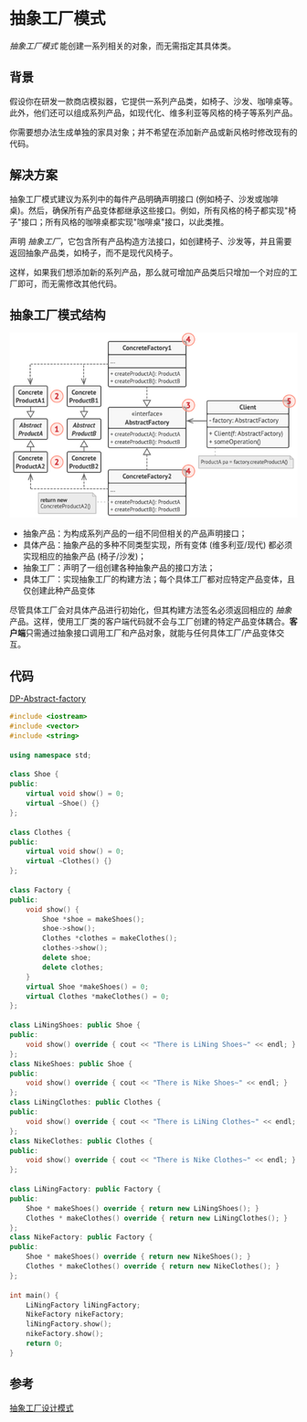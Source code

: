 # 抽象工厂模式

*抽象工厂模式* 能创建一系列相关的对象，而无需指定其具体类。

## 背景

假设你在研发一款商店模拟器，它提供一系列产品类，如椅子、沙发、咖啡桌等。此外，他们还可以组成系列产品，如现代化、维多利亚等风格的椅子等系列产品。

你需要想办法生成单独的家具对象；并不希望在添加新产品或新风格时修改现有的代码。

## 解决方案

抽象工厂模式建议为系列中的每件产品明确声明接口 (例如椅子、沙发或咖啡桌)。然后，确保所有产品变体都继承这些接口。例如，所有风格的椅子都实现"椅子"接口；所有风格的咖啡桌都实现"咖啡桌"接口，以此类推。

声明 *抽象工厂*，它包含所有产品构造方法接口，如创建椅子、沙发等，并且需要返回抽象产品类，如椅子，而不是现代风椅子。

这样，如果我们想添加新的系列产品，那么就可增加产品类后只增加一个对应的工厂即可，而无需修改其他代码。

## 抽象工厂模式结构

![抽象工厂设计模式](../../assets/imgs/DP-Abstract-factory-structure.png)

- 抽象产品：为构成系列产品的一组不同但相关的产品声明接口；
- 具体产品：抽象产品的多种不同类型实现，所有变体 (维多利亚/现代) 都必须实现相应的抽象产品 (椅子/沙发)；
- 抽象工厂：声明了一组创建各种抽象产品的接口方法；
- 具体工厂：实现抽象工厂的构建方法；每个具体工厂都对应特定产品变体，且仅创建此种产品变体

尽管具体工厂会对具体产品进行初始化，但其构建方法签名必须返回相应的 *抽象* 产品。这样，使用工厂类的客户端代码就不会与工厂创建的特定产品变体耦合。**客户端**只需通过抽象接口调用工厂和产品对象，就能与任何具体工厂/产品变体交互。

## 代码

[DP-Abstract-factory](../../assets/codes/DP-Abstract-factory.cpp)

```c++
#include <iostream>
#include <vector>
#include <string>

using namespace std;

class Shoe {
public:
    virtual void show() = 0;
    virtual ~Shoe() {}
};

class Clothes {
public:
    virtual void show() = 0;
    virtual ~Clothes() {}
};

class Factory {
public:
    void show() {
        Shoe *shoe = makeShoes();
        shoe->show();
        Clothes *clothes = makeClothes();
        clothes->show();
        delete shoe;
        delete clothes;
    }
    virtual Shoe *makeShoes() = 0;
    virtual Clothes *makeClothes() = 0;
};

class LiNingShoes: public Shoe {
public:
    void show() override { cout << "There is LiNing Shoes~" << endl; }
};
class NikeShoes: public Shoe {
public:
    void show() override { cout << "There is Nike Shoes~" << endl; }
};
class LiNingClothes: public Clothes {
public:
    void show() override { cout << "There is LiNing Clothes~" << endl; }
};
class NikeClothes: public Clothes {
public:
    void show() override { cout << "There is Nike Clothes~" << endl; }
};

class LiNingFactory: public Factory {
public:
    Shoe * makeShoes() override { return new LiNingShoes(); }
    Clothes * makeClothes() override { return new LiNingClothes(); }
};
class NikeFactory: public Factory {
public:
    Shoe * makeShoes() override { return new NikeShoes(); }
    Clothes * makeClothes() override { return new NikeClothes(); }
};

int main() {
    LiNingFactory liNingFactory;
    NikeFactory nikeFactory;
    liNingFactory.show();
    nikeFactory.show();
    return 0;
}
```

## 参考

[抽象工厂设计模式](https://refactoringguru.cn/design-patterns/abstract-factory)